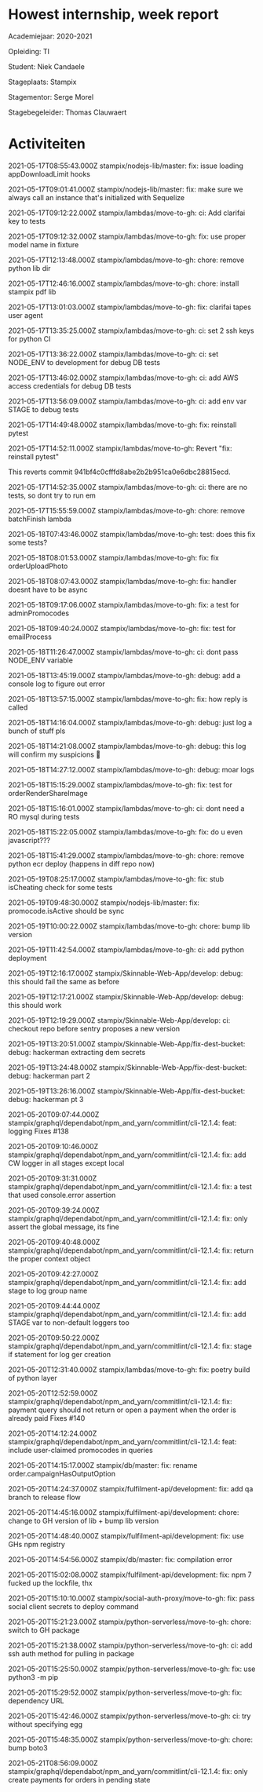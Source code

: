 # Howest internship, week report

Academiejaar: 2020-2021

Opleiding: TI

Student: Niek Candaele

Stageplaats: Stampix

Stagementor: Serge Morel

Stagebegeleider: Thomas Clauwaert

# Activiteiten


2021-05-17T08:55:43.000Z stampix/nodejs-lib/master: fix: issue loading appDownloadLimit hooks


2021-05-17T09:01:41.000Z stampix/nodejs-lib/master: fix: make sure we always call an instance that&#x27;s initialized with Sequelize


2021-05-17T09:12:22.000Z stampix/lambdas/move-to-gh: ci: Add clarifai key to tests


2021-05-17T09:12:32.000Z stampix/lambdas/move-to-gh: fix: use proper model name in fixture


2021-05-17T12:13:48.000Z stampix/lambdas/move-to-gh: chore: remove python lib dir


2021-05-17T12:46:16.000Z stampix/lambdas/move-to-gh: chore: install stampix pdf lib


2021-05-17T13:01:03.000Z stampix/lambdas/move-to-gh: fix: clarifai tapes user agent


2021-05-17T13:35:25.000Z stampix/lambdas/move-to-gh: ci: set 2 ssh keys for python CI


2021-05-17T13:36:22.000Z stampix/lambdas/move-to-gh: ci: set NODE_ENV to development for debug DB tests


2021-05-17T13:46:02.000Z stampix/lambdas/move-to-gh: ci: add AWS access credentials for debug DB tests


2021-05-17T13:56:09.000Z stampix/lambdas/move-to-gh: ci: add env var STAGE to debug tests


2021-05-17T14:49:48.000Z stampix/lambdas/move-to-gh: fix: reinstall pytest


2021-05-17T14:52:11.000Z stampix/lambdas/move-to-gh: Revert &quot;fix: reinstall pytest&quot;

This reverts commit 941bf4c0cfffd8abe2b2b951ca0e6dbc28815ecd.


2021-05-17T14:52:35.000Z stampix/lambdas/move-to-gh: ci: there are no tests, so dont try to run em


2021-05-17T15:55:59.000Z stampix/lambdas/move-to-gh: chore: remove batchFinish lambda


2021-05-18T07:43:46.000Z stampix/lambdas/move-to-gh: test: does this fix some tests?


2021-05-18T08:01:53.000Z stampix/lambdas/move-to-gh: fix: fix orderUploadPhoto


2021-05-18T08:07:43.000Z stampix/lambdas/move-to-gh: fix: handler doesnt have to be async


2021-05-18T09:17:06.000Z stampix/lambdas/move-to-gh: fix: a test for adminPromocodes


2021-05-18T09:40:24.000Z stampix/lambdas/move-to-gh: fix: test for emailProcess


2021-05-18T11:26:47.000Z stampix/lambdas/move-to-gh: ci: dont pass NODE_ENV variable


2021-05-18T13:45:19.000Z stampix/lambdas/move-to-gh: debug: add a console log to figure out error


2021-05-18T13:57:15.000Z stampix/lambdas/move-to-gh: fix: how reply is called


2021-05-18T14:16:04.000Z stampix/lambdas/move-to-gh: debug: just log a bunch of stuff pls


2021-05-18T14:21:08.000Z stampix/lambdas/move-to-gh: debug: this log will confirm my suspicions :eyes:


2021-05-18T14:27:12.000Z stampix/lambdas/move-to-gh: debug: moar logs


2021-05-18T15:15:29.000Z stampix/lambdas/move-to-gh: fix: test for orderRenderShareImage


2021-05-18T15:16:01.000Z stampix/lambdas/move-to-gh: ci: dont need a RO mysql during tests


2021-05-18T15:22:05.000Z stampix/lambdas/move-to-gh: fix: do u even javascript???


2021-05-18T15:41:29.000Z stampix/lambdas/move-to-gh: chore: remove python ecr deploy (happens in diff repo now)


2021-05-19T08:25:17.000Z stampix/lambdas/move-to-gh: fix: stub isCheating check for some tests


2021-05-19T09:48:30.000Z stampix/nodejs-lib/master: fix: promocode.isActive should be sync


2021-05-19T10:00:22.000Z stampix/lambdas/move-to-gh: chore: bump lib version


2021-05-19T11:42:54.000Z stampix/lambdas/move-to-gh: ci: add python deployment


2021-05-19T12:16:17.000Z stampix/Skinnable-Web-App/develop: debug: this should fail the same as before


2021-05-19T12:17:21.000Z stampix/Skinnable-Web-App/develop: debug: this should work


2021-05-19T12:19:29.000Z stampix/Skinnable-Web-App/develop: ci: checkout repo before sentry proposes a new version


2021-05-19T13:20:51.000Z stampix/Skinnable-Web-App/fix-dest-bucket: debug: hackerman extracting dem secrets


2021-05-19T13:24:48.000Z stampix/Skinnable-Web-App/fix-dest-bucket: debug: hackerman part 2


2021-05-19T13:26:16.000Z stampix/Skinnable-Web-App/fix-dest-bucket: debug: hackerman pt 3


2021-05-20T09:07:44.000Z stampix/graphql/dependabot/npm_and_yarn/commitlint/cli-12.1.4: feat: logging
Fixes #138


2021-05-20T09:10:46.000Z stampix/graphql/dependabot/npm_and_yarn/commitlint/cli-12.1.4: fix: add CW logger in all stages except local


2021-05-20T09:31:31.000Z stampix/graphql/dependabot/npm_and_yarn/commitlint/cli-12.1.4: fix: a test that used console.error assertion


2021-05-20T09:39:24.000Z stampix/graphql/dependabot/npm_and_yarn/commitlint/cli-12.1.4: fix: only assert the global message, its fine


2021-05-20T09:40:48.000Z stampix/graphql/dependabot/npm_and_yarn/commitlint/cli-12.1.4: fix: return the proper context object


2021-05-20T09:42:27.000Z stampix/graphql/dependabot/npm_and_yarn/commitlint/cli-12.1.4: fix: add stage to log group name


2021-05-20T09:44:44.000Z stampix/graphql/dependabot/npm_and_yarn/commitlint/cli-12.1.4: fix: add STAGE var to non-default loggers too


2021-05-20T09:50:22.000Z stampix/graphql/dependabot/npm_and_yarn/commitlint/cli-12.1.4: fix: stage if statement for log ger creation


2021-05-20T12:31:40.000Z stampix/lambdas/move-to-gh: fix: poetry build of python layer


2021-05-20T12:52:59.000Z stampix/graphql/dependabot/npm_and_yarn/commitlint/cli-12.1.4: fix: payment query should not return or open a payment when the order is already paid
Fixes #140


2021-05-20T14:12:24.000Z stampix/graphql/dependabot/npm_and_yarn/commitlint/cli-12.1.4: feat: include user-claimed promocodes in queries


2021-05-20T14:15:17.000Z stampix/db/master: fix: rename order.campaignHasOutputOption


2021-05-20T14:24:37.000Z stampix/fulfilment-api/development: fix: add qa branch to release flow


2021-05-20T14:45:16.000Z stampix/fulfilment-api/development: chore: change to GH version of lib + bump lib version


2021-05-20T14:48:40.000Z stampix/fulfilment-api/development: fix: use GHs npm registry


2021-05-20T14:54:56.000Z stampix/db/master: fix: compilation error


2021-05-20T15:02:08.000Z stampix/fulfilment-api/development: fix: npm 7 fucked up the lockfile, thx


2021-05-20T15:10:10.000Z stampix/social-auth-proxy/move-to-gh: fix: pass social client secrets to deploy command


2021-05-20T15:21:23.000Z stampix/python-serverless/move-to-gh: chore: switch to GH package


2021-05-20T15:21:38.000Z stampix/python-serverless/move-to-gh: ci: add ssh auth method for pulling in package


2021-05-20T15:25:50.000Z stampix/python-serverless/move-to-gh: fix: use python3 -m pip


2021-05-20T15:29:52.000Z stampix/python-serverless/move-to-gh: fix: dependency URL


2021-05-20T15:42:46.000Z stampix/python-serverless/move-to-gh: ci: try without specifying egg


2021-05-20T15:48:35.000Z stampix/python-serverless/move-to-gh: chore: bump boto3


2021-05-21T08:56:09.000Z stampix/graphql/dependabot/npm_and_yarn/commitlint/cli-12.1.4: fix: only create payments for orders in pending state

